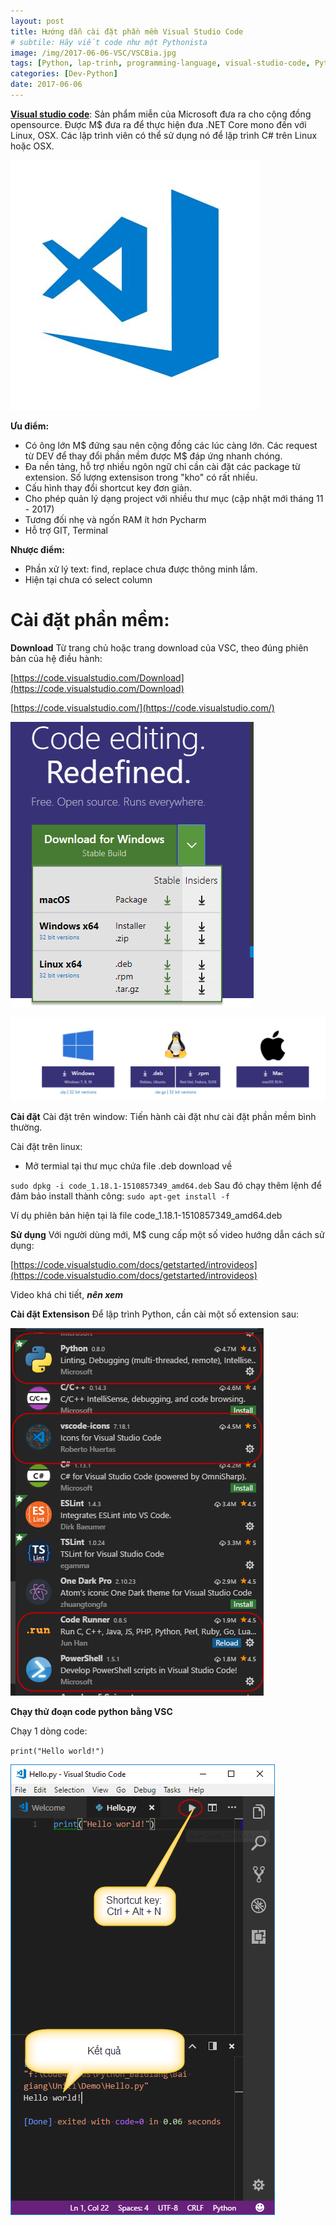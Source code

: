 ```yaml
---
layout: post
title: Hướng dẫn cài đặt phần mềm Visual Studio Code
# subtile: Hãy viết code như một Pythonista
image: /img/2017-06-06-VSC/VSCBia.jpg
tags: [Python, lap-trinh, programming-language, visual-studio-code, Pythonista]
categories: [Dev-Python]
date: 2017-06-06
---
```



**[Visual studio code](https://code.visualstudio.com/)**: Sản phẩm miễn của Microsoft đưa ra cho cộng đồng opensource. Được M$ đưa ra để thực hiện đưa .NET Core mono đến với Linux, OSX. Các lập trình viên có thể sử dụng nó để lập trình C# trên Linux hoặc OSX.

![VisualStudioCode](/img/2017-06-06-VSC/VSCBia.jpg)


**Ưu điểm:**
- Có ông lớn M$ đứng sau nên cộng đồng các lúc càng lớn. Các request từ DEV để thay đổi phần mềm được M$ đáp ứng nhanh chóng.
- Đa nền tảng, hỗ trợ nhiều ngôn ngữ chỉ cần cài đặt các package từ extension. Số lượng extensison trong "kho" có rất nhiều. 
- Cấu hình thay đổi shortcut key đơn giản.
- Cho phép quản lý dạng project với nhiều thư mục (cập nhật mới tháng 11 - 2017)
- Tương đối nhẹ và ngốn RAM ít hơn Pycharm
- Hỗ trợ GIT, Terminal

**Nhược điểm:**
- Phần xử lý text: find, replace chưa được thông minh lắm.
- Hiện tại chưa có select column 


# Cài đặt phần mềm:
**Download** Từ trang chủ hoặc trang download của VSC, theo đúng phiên bản của hệ điều hành: 

[https://code.visualstudio.com/Download](https://code.visualstudio.com/Download)

[https://code.visualstudio.com/](https://code.visualstudio.com/)

![VisualStudioCode](/img/2017-06-06-VSC/VSC1.png)

![VisualStudioCode](/img/2017-06-06-VSC/VSC2.png)


**Cài đặt**
Cài đặt trên window: Tiến hành cài đặt như cài đặt phần mềm bình thường.

Cài đặt trên linux:
- Mở termial tại thư mục chứa file .deb download về


`
sudo dpkg -i code_1.18.1-1510857349_amd64.deb
`
Sau đó chạy thêm lệnh để đảm bảo install thành công: 
`
sudo apt-get install -f
`


Ví dụ phiên bản hiện tại là file code_1.18.1-1510857349_amd64.deb

**Sử dụng**
Với người dùng mới, M$ cung cấp một số video hướng dẫn cách sử dụng:

[https://code.visualstudio.com/docs/getstarted/introvideos](https://code.visualstudio.com/docs/getstarted/introvideos)

Video khá chi tiết, _**nên xem**_

**Cài đặt Extensison**
Để lập trình Python, cần cài một số extension sau:

![VisualStudioCode](/img/2017-06-06-VSC/VSC3.png)

**Chạy thử đoạn code python bằng VSC**

Chạy 1 dòng code:

`
print("Hello world!")
`

![VisualStudioCode](/img/2017-06-06-VSC/VSC4.png)
